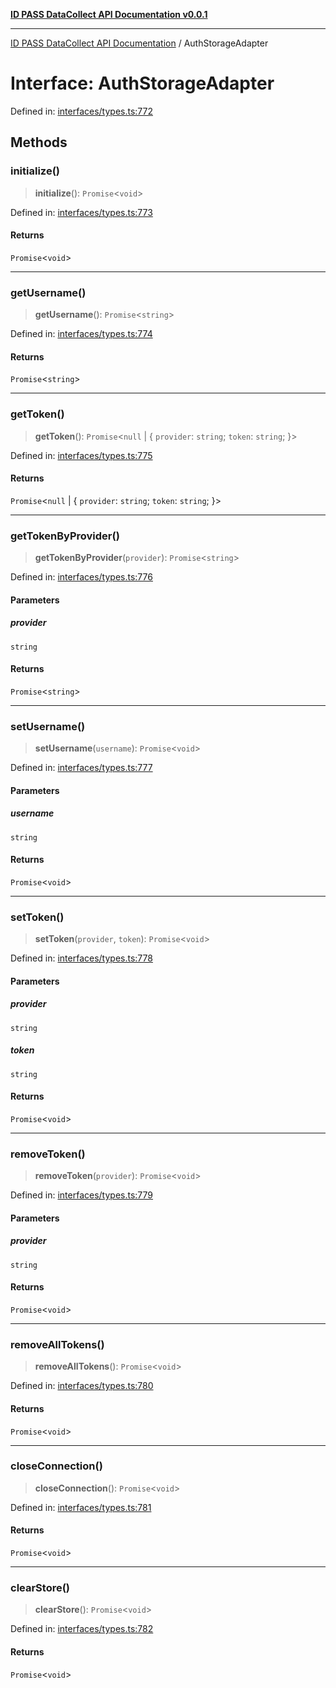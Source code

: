 [**ID PASS DataCollect API Documentation v0.0.1**](../README.md)

***

[ID PASS DataCollect API Documentation](../globals.md) / AuthStorageAdapter

# Interface: AuthStorageAdapter

Defined in: [interfaces/types.ts:772](https://github.com/idpass/idpass-data-collect/blob/main/packages/datacollect/src/interfaces/types.ts#L772)

## Methods

### initialize()

> **initialize**(): `Promise`\<`void`\>

Defined in: [interfaces/types.ts:773](https://github.com/idpass/idpass-data-collect/blob/main/packages/datacollect/src/interfaces/types.ts#L773)

#### Returns

`Promise`\<`void`\>

***

### getUsername()

> **getUsername**(): `Promise`\<`string`\>

Defined in: [interfaces/types.ts:774](https://github.com/idpass/idpass-data-collect/blob/main/packages/datacollect/src/interfaces/types.ts#L774)

#### Returns

`Promise`\<`string`\>

***

### getToken()

> **getToken**(): `Promise`\<`null` \| \{ `provider`: `string`; `token`: `string`; \}\>

Defined in: [interfaces/types.ts:775](https://github.com/idpass/idpass-data-collect/blob/main/packages/datacollect/src/interfaces/types.ts#L775)

#### Returns

`Promise`\<`null` \| \{ `provider`: `string`; `token`: `string`; \}\>

***

### getTokenByProvider()

> **getTokenByProvider**(`provider`): `Promise`\<`string`\>

Defined in: [interfaces/types.ts:776](https://github.com/idpass/idpass-data-collect/blob/main/packages/datacollect/src/interfaces/types.ts#L776)

#### Parameters

##### provider

`string`

#### Returns

`Promise`\<`string`\>

***

### setUsername()

> **setUsername**(`username`): `Promise`\<`void`\>

Defined in: [interfaces/types.ts:777](https://github.com/idpass/idpass-data-collect/blob/main/packages/datacollect/src/interfaces/types.ts#L777)

#### Parameters

##### username

`string`

#### Returns

`Promise`\<`void`\>

***

### setToken()

> **setToken**(`provider`, `token`): `Promise`\<`void`\>

Defined in: [interfaces/types.ts:778](https://github.com/idpass/idpass-data-collect/blob/main/packages/datacollect/src/interfaces/types.ts#L778)

#### Parameters

##### provider

`string`

##### token

`string`

#### Returns

`Promise`\<`void`\>

***

### removeToken()

> **removeToken**(`provider`): `Promise`\<`void`\>

Defined in: [interfaces/types.ts:779](https://github.com/idpass/idpass-data-collect/blob/main/packages/datacollect/src/interfaces/types.ts#L779)

#### Parameters

##### provider

`string`

#### Returns

`Promise`\<`void`\>

***

### removeAllTokens()

> **removeAllTokens**(): `Promise`\<`void`\>

Defined in: [interfaces/types.ts:780](https://github.com/idpass/idpass-data-collect/blob/main/packages/datacollect/src/interfaces/types.ts#L780)

#### Returns

`Promise`\<`void`\>

***

### closeConnection()

> **closeConnection**(): `Promise`\<`void`\>

Defined in: [interfaces/types.ts:781](https://github.com/idpass/idpass-data-collect/blob/main/packages/datacollect/src/interfaces/types.ts#L781)

#### Returns

`Promise`\<`void`\>

***

### clearStore()

> **clearStore**(): `Promise`\<`void`\>

Defined in: [interfaces/types.ts:782](https://github.com/idpass/idpass-data-collect/blob/main/packages/datacollect/src/interfaces/types.ts#L782)

#### Returns

`Promise`\<`void`\>
